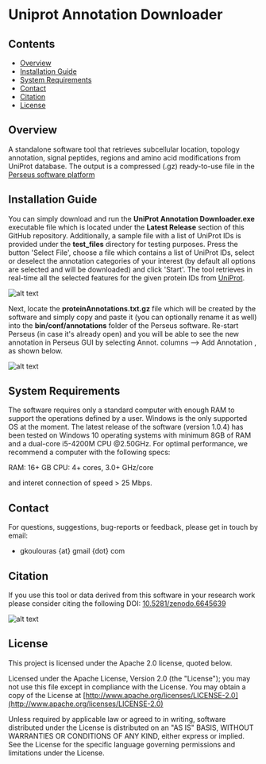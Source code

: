 # Uniprot Annotation Downloader

## Contents

- [Overview](#overview)
- [Installation Guide](#installation-guide)
- [System Requirements](#system-requirements)
- [Contact](#contact)
- [Citation](#citation)
- [License](#license)


## Overview

A standalone software tool that retrieves subcellular location, topology annotation, signal peptides, regions and amino acid modifications from UniProt database. The output is a compressed (.gz) ready-to-use file in the [Perseus software platform](https://maxquant.net/perseus/)

## Installation Guide

You can simply download and run the <b>UniProt Annotation Downloader.exe</b> executable file which is located under the <b>Latest Release</b> section of this GitHub repository. Additionally, a sample file with a list of UniProt IDs is provided under the <b>test_files</b> directory for testing purposes. Press the button 'Select File', choose a file which contains a list of UniProt IDs, select or deselect the annotation categories of your interest (by default all options are selected and will be downloaded) and click 'Start'. The tool retrieves in real-time all the selected features for the given protein IDs from [UniProt](https://www.uniprot.org/). 

![alt text](https://github.com/gkoulouras/uniprot-annotation-downloader/blob/master/UniProtAnnotDownloader.png)

Next, locate the <b>proteinAnnotations.txt.gz</b> file which will be created by the software and simply copy and paste it (you can optionally rename it as well) into the <b>bin/conf/annotations</b> folder of the Perseus software. Re-start Perseus (in case it's already open) and you will be able to see the new annotation in Perseus GUI by selecting Annot. columns --> Add Annotation , as shown below.

![alt text](https://github.com/gkoulouras/uniprot-annotation-downloader/blob/master/PerseusScreenShot1.png)

## System Requirements

The software requires only a standard computer with enough RAM to support the operations defined by a user. Windows is the only supported OS at the moment. The latest release of the software (version 1.0.4) has been tested on Windows 10 operating systems with minimum 8GB of RAM and a dual-core i5-4200M CPU @2.50GHz. For optimal performance, we recommend a computer with the following specs:

RAM: 16+ GB
CPU: 4+ cores, 3.0+ GHz/core

and interet connection of speed > 25 Mbps.

## Contact

For questions, suggestions, bug-reports or feedback, please get in touch by email:
<ul><li>gkoulouras {at} gmail {dot} com</li></ul>

## Citation

If you use this tool or data derived from this software in your research work please consider citing the following DOI: [10.5281/zenodo.6645639](https://doi.org/10.5281/zenodo.6645639)

![alt text](https://github.com/gkoulouras/uniprot-annotation-downloader/blob/master/zenodo.6645639.svg)

## License

This project is licensed under the Apache 2.0 license, quoted below.

Licensed under the Apache License, Version 2.0 (the "License"); you may not use this file except in compliance with the License. You may obtain a copy of the License at [http://www.apache.org/licenses/LICENSE-2.0](http://www.apache.org/licenses/LICENSE-2.0)

Unless required by applicable law or agreed to in writing, software distributed under the License is distributed on an "AS IS" BASIS, WITHOUT WARRANTIES OR CONDITIONS OF ANY KIND, either express or implied. See the License for the specific language governing permissions and limitations under the License.

